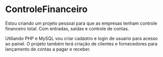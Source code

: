 # ControleFinanceiro
 Estou criando um projeto pessoal para que as empresas tenham controle financeiro total. Com entradas, saídas e controle de contas. 
 
 Utiliando PHP e MySQL vou criar cadastro e login de usuario para acesso ao painel. O projeto também terá criação de clientes e fornecedores para lançamento de contas a pagar e receber.
